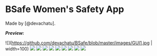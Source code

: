 # BSafe Women's Safety App 
Made by [@devachatu].
<br>

**_Preview:_** 

![](https://github.com/devachatu/BSafe/blob/master/images/GUI1.jpg | width=100) ![](https://github.com/devachatu/BSafe/blob/master/images/GUI2.jpg)
![](https://github.com/devachatu/BSafe/blob/master/images/GUI3.jpg) ![](https://github.com/devachatu/BSafe/blob/master/images/GUI4.jpg)
![](https://github.com/devachatu/BSafe/blob/master/images/GUI5.jpg) ![](https://github.com/devachatu/BSafe/blob/master/images/GUI6.jpg)
![](https://github.com/devachatu/BSafe/blob/master/images/GUI7.jpg) ![](https://github.com/devachatu/BSafe/blob/master/images/GUI8.jpg)
![](https://github.com/devachatu/BSafe/blob/master/images/GUI9.jpg) ![](https://github.com/devachatu/BSafe/blob/master/images/GUI10.jpg)
